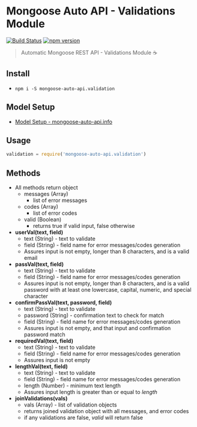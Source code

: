 # Mongoose Auto API - Validations Module
[![Build Status](https://travis-ci.org/edmundpf/mongoose-auto-api-validation.svg?branch=master)](https://travis-ci.org/edmundpf/mongoose-auto-api-validation)
[![npm version](https://badge.fury.io/js/mongoose-auto-api.validation.svg)](https://badge.fury.io/js/mongoose-auto-api.validation)
> Automatic Mongoose REST API - Validations Module ☕

## Install
* `npm i -S mongoose-auto-api.validation`

## Model Setup
* [Model Setup - mongoose-auto-api.info](https://github.com/edmundpf/mongoose-auto-api-info/blob/master/README.md#model-setup)

## Usage
``` javascript
validation = require('mongoose-auto-api.validation')
```

## Methods
* All methods return object
	* messages (Array)
		* list of error messages
	* codes (Array)
		* list of error codes
	* valid (Boolean)
		* returns true if valid input, false otherwise
* **userVal(text, field)**
	* text (String) - text to validate
	* field (String) - field name for error messages/codes generation
	* Assures input is not empty, longer than 8 characters, and is a valid email
* **passVal(text, field)**
	* text (String) - text to validate
	* field (String) - field name for error messages/codes generation
	* Assures input is not empty, longer than 8 characters, and is a valid password with at least one lowercase, capital, numeric, and special character
* **confirmPassVal(text, password, field)**
	* text (String) - text to validate
	* password (String) - confirmation text to check for match
	* field (String) - field name for error messages/codes generation
	* Assures input is not empty, and that input and confirmation password match
* **requiredVal(text, field)**
	* text (String) - text to validate
	* field (String) - field name for error messages/codes generation
	* Assures input is not empty
* **lengthVal(text, field)**
	* text (String) - text to validate
	* field (String) - field name for error messages/codes generation
	* length (Number) - minimum text length
	* Assures input length is greater than or equal to *length*
* **joinValidations(vals)**
	* vals (Array) - list of validation objects
	* returns joined validation object with all messages, and error codes
	* if any validations are false, *valid* will return false
